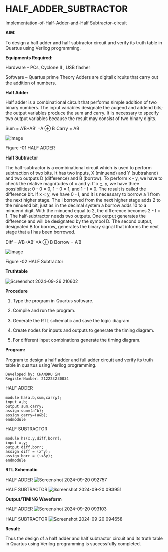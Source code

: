 # HALF_ADDER_SUBTRACTOR

Implementation-of-Half-Adder-and-Half Subtractor-circuit

**AIM:**

To design a half adder and half subtractor circuit and verify its truth table in Quartus using Verilog programming.

**Equipments Required:**

Hardware – PCs, Cyclone II , USB flasher 

Software – Quartus prime Theory Adders are digital circuits that carry out the addition of numbers.

**Half Adder**

Half adder is a combinational circuit that performs simple addition of two binary numbers. The input variables designate the augend and addend bits; the output variables produce the sum and carry. It is necessary to specify two output variables because the result may consist of two binary digits.

Sum = A’B+AB’ =A ⊕ B Carry = AB

![image](https://github.com/naavaneetha/HALF_ADDER_SUBTRACTOR/assets/154305477/bd4a0b2c-cdbc-4184-ab08-81578f121e1f)

Figure -01 HALF ADDER

**Half Subtractor**

The half-subtractor is a combinational circuit which is used to perform subtraction of two bits. It has two inputs, X (minuend) and Y (subtrahend) and two outputs D (difference) and B (borrow). To perform x - y, we have to check the relative magnitudes of x and y. If x ;;, y, we have three possibilities: 0 - 0 = 0, 1 - 0 = 1, and 1 - I = 0. The result is called the difference bit. If x < y, we have 0 - I, and it is necessary to borrow a 1 from the next higher stage. The I borrowed from the next higher stage adds 2 to the minuend bit, just as in the decimal system a borrow adds 10 to a minuend digit. With the minuend equal to 2, the difference becomes 2 - I = 1. The half-subtractor needs two outputs. One output generates the difference and will be designated by the symbol D. The second output, designated B for borrow, generates the binary signal that informs the next stage that a I has been borrowed. 

Diff = A’B+AB’ =A ⊕ B
Borrow = A’B

![image](https://github.com/naavaneetha/HALF_ADDER_SUBTRACTOR/assets/154305477/d76b099c-513f-4e7c-843a-e2fd028a531a)

Figure -02 HALF Subtractor

**Truthtable**

![Screenshot 2024-09-26 210602](https://github.com/user-attachments/assets/547148e0-b5e7-4266-9e73-c2582afe498d)


**Procedure**

1.	Type the program in Quartus software.

2.	Compile and run the program.

3.	Generate the RTL schematic and save the logic diagram.

4.	Create nodes for inputs and outputs to generate the timing diagram.

5.	For different input combinations generate the timing diagram.


**Program:**

Program to design a half adder and full adder circuit and verify its truth table in quartus using Verilog programming.

```
Developed by: CHANDRU SM
RegisterNumber: 212223230034
```

HALF ADDER
```
module ha(a,b,sum,carry);
input a,b;
output sum,carry;
assign sum=(a^b);
assign carry=(a&b);
endmodule
```
HALF SUBTRACTOR
```
module hs(x,y,diff,borr);
input x,y;
output diff,borr;
assign diff = (x^y);
assign borr = (~x&y);
endmodule
```

**RTL Schematic**

HALF ADDER
![Screenshot 2024-09-20 092757](https://github.com/user-attachments/assets/90b78822-3750-4053-83d2-41e421379728)

HALF SUBTRACTOR
![Screenshot 2024-09-20 093951](https://github.com/user-attachments/assets/ca19a462-d33f-4a8d-b0cc-8a2c55f9dd0e)


**Output/TIMING Waveform**

HALF ADDER
![Screenshot 2024-09-20 093103](https://github.com/user-attachments/assets/78eda0e4-1614-4b03-ac82-914b4418eb39)

HALF SUBTRACTOR
![Screenshot 2024-09-20 094658](https://github.com/user-attachments/assets/a7db4467-8869-496a-a0ba-0020b138e5ff)


**Result:**

Thus the design of a half adder and half subtractor circuit and its truth table in Quartus using Verilog programming is successfully completed.
